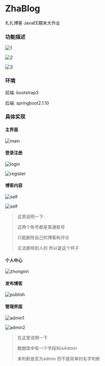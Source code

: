 # ZhaBlog
扎扎博客 JavaEE期末大作业

### 功能描述

![1](img/1.jpg)

![2](img/2.jpg)

![3](img/3.jpg)

### 环境

前端: bootstrap3

后端: springboot2.1.10

### 具体实现

#### 主界面

![main](img/main.jpg)

#### 登录注册

![login](img/login.jpg)

![register](img/register.jpg)

#### 博客内容

![self](img/self.jpg)

![self](img/self2.jpg)

> 这里说明一下:
>
> 这两个账号都是普通账号
>
> 只能删除自己的博客和评论
>
> 无法删除别人的 所以是这个样子

#### 个人中心

![zhongxin](img/zhongxin.jpg)

#### 发布博客

![publish](img/publish.jpg)

#### 管理界面

![admin1](img/admin1.jpg)

![admin2](img/admin2.jpg)

> 在这里说明一下
>
> 数据库中有一个字段叫isAdmin
>
> 来判断是否为admin 而不是简单的名字判断